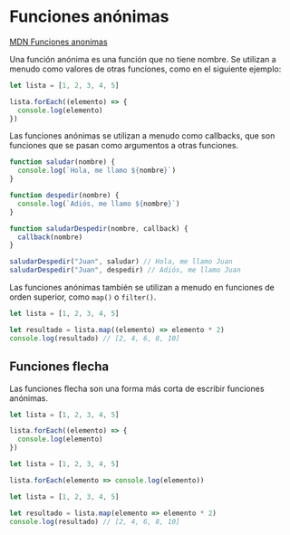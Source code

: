 # Funciones anónimas

[MDN Funciones anonimas](https://developer.mozilla.org/es/docs/Web/JavaScript/Reference/Functions/Arrow_functions)

Una función anónima es una función que no tiene nombre. Se utilizan a menudo como valores de otras funciones, como en el siguiente ejemplo:

```javascript
let lista = [1, 2, 3, 4, 5]

lista.forEach((elemento) => {
  console.log(elemento)
})
```

Las funciones anónimas se utilizan a menudo como callbacks, que son funciones que se pasan como argumentos a otras funciones.

```javascript
function saludar(nombre) {
  console.log(`Hola, me llamo ${nombre}`)
}

function despedir(nombre) {
  console.log(`Adiós, me llamo ${nombre}`)
}

function saludarDespedir(nombre, callback) {
  callback(nombre)
}

saludarDespedir("Juan", saludar) // Hola, me llamo Juan
saludarDespedir("Juan", despedir) // Adiós, me llamo Juan
```

Las funciones anónimas también se utilizan a menudo en funciones de orden superior, como `map()` o `filter()`.

```javascript
let lista = [1, 2, 3, 4, 5]

let resultado = lista.map((elemento) => elemento * 2)
console.log(resultado) // [2, 4, 6, 8, 10]
```

## Funciones flecha

Las funciones flecha son una forma más corta de escribir funciones anónimas.

```javascript
let lista = [1, 2, 3, 4, 5]

lista.forEach((elemento) => {
  console.log(elemento)
})
```

```javascript
let lista = [1, 2, 3, 4, 5]

lista.forEach(elemento => console.log(elemento))
```

```javascript
let lista = [1, 2, 3, 4, 5]

let resultado = lista.map(elemento => elemento * 2)
console.log(resultado) // [2, 4, 6, 8, 10]
```